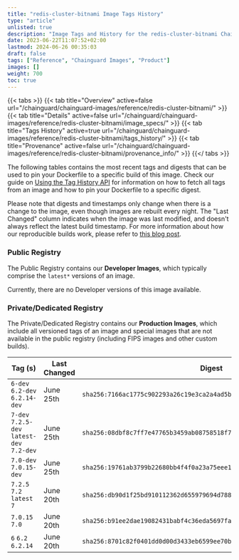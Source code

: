```yaml
---
title: "redis-cluster-bitnami Image Tags History"
type: "article"
unlisted: true
description: "Image Tags and History for the redis-cluster-bitnami Chainguard Image"
date: 2023-06-22T11:07:52+02:00
lastmod: 2024-06-26 00:35:03
draft: false
tags: ["Reference", "Chainguard Images", "Product"]
images: []
weight: 700
toc: true
---
```


{{< tabs >}}
{{< tab title="Overview" active=false url="/chainguard/chainguard-images/reference/redis-cluster-bitnami/" >}}
{{< tab title="Details" active=false url="/chainguard/chainguard-images/reference/redis-cluster-bitnami/image_specs/" >}}
{{< tab title="Tags History" active=true url="/chainguard/chainguard-images/reference/redis-cluster-bitnami/tags_history/" >}}
{{< tab title="Provenance" active=false url="/chainguard/chainguard-images/reference/redis-cluster-bitnami/provenance_info/" >}}
{{</ tabs >}}

The following tables contains the most recent tags and digests that can be used to pin your Dockerfile to a specific build of this image. Check our guide on [Using the Tag History API](/chainguard/chainguard-images/using-the-tag-history-api/) for information on how to fetch all tags from an image and how to pin your Dockerfile to a specific digest.

Please note that digests and timestamps only change when there is a change to the image, even though images are rebuilt every night. The "Last Changed" column indicates when the image was last modified, and doesn't always reflect the latest build timestamp. For more information about how our reproducible builds work, please refer to [this blog post](https://www.chainguard.dev/unchained/reproducing-chainguards-reproducible-image-builds).

### Public Registry
The Public Registry contains our **Developer Images**, which typically comprise the `latest*` versions of an image.

Currently, there are no Developer versions of this image available.

### Private/Dedicated Registry
The Private/Dedicated Registry contains our **Production Images**, which include all versioned tags of an image and special images that are not available in the public registry (including FIPS images and other custom builds).

| Tag (s)                                     | Last Changed | Digest                                                                    |
|---------------------------------------------|--------------|---------------------------------------------------------------------------|
|  `6-dev` `6.2-dev` `6.2.14-dev`             | June 25th    | `sha256:7166ac1775c902293a26c19e3ca2a4ad5b08fc78e69966c222fd18cff78bc996` |
|  `7-dev` `7.2.5-dev` `latest-dev` `7.2-dev` | June 25th    | `sha256:08dbf8c7ff7e47765b3459ab08758518f790cf178fafd4c6eb49683d4e507937` |
|  `7.0-dev` `7.0.15-dev`                     | June 25th    | `sha256:19761ab3799b22680bb4f4f0a23a75eee11048d5df3b17c04d798cfe83dbe201` |
|  `7.2.5` `7.2` `latest` `7`                 | June 20th    | `sha256:db90d1f25bd910112362d655979694d78866a5a380d227ad740b430263718712` |
|  `7.0.15` `7.0`                             | June 20th    | `sha256:b91ee2dae19082431babf4c36eda5697fae9e6c3e547aa3e27b145ebf0a92764` |
|  `6` `6.2` `6.2.14`                         | June 20th    | `sha256:8701c82f0401dd0d00d3433eb6599ee70ba25bb574d0c9038bc3315ffd2bbbc1` |

